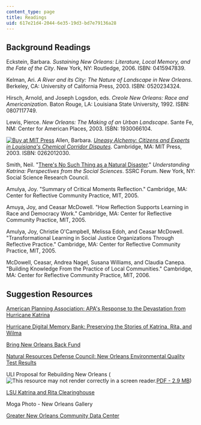 ```yaml
---
content_type: page
title: Readings
uid: 617e21d4-2044-6e35-19d3-bd7e79136a28
---
```


Background Readings
-------------------

Eckstein, Barbara. _Sustaining New Orleans: Literature, Local Memory, and the Fate of the City_. New York, NY: Routledge, 2006. ISBN: 0415947839.

Kelman, Ari. _A River and its City: The Nature of Landscape in New Orleans_. Berkeley, CA: University of California Press, 2003. ISBN: 0520234324.

Hirsch, Arnold, and Joseph Logsdon, eds. _Creole New Orleans: Race and Americanization_. Baton Rouge, LA: Louisiana State University, 1992. ISBN: 0807117749.

Lewis, Pierce. _New Orleans: The Making of an Urban Landscape_. Sante Fe, NM: Center for American Places, 2003. ISBN: 1930066104.

[![Buy at MIT Press](/images/mp_logo.gif)](https://mitpress.mit.edu/books/uneasy-alchemy) Allen, Barbara. [_Uneasy Alchemy: Citizens and Experts in Louisiana's Chemical Corridor Disputes_](https://mitpress.mit.edu/books/uneasy-alchemy). Cambridge, MA: MIT Press, 2003. ISBN: 0262012030.

Smith, Neil. "[There's No Such Thing as a Natural Disaster](http://forums.ssrc.org/understandingkatrina/theres-no-such-thing-as-a-natural-disaster/)." _Understanding Katrina: Perspectives from the Social Sciences_. SSRC Forum. New York, NY: Social Science Research Council.

Amulya, Joy. "Summary of Critical Moments Reflection." Cambridge, MA: Center for Reflective Community Practice, MIT, 2005.

Amuya, Joy, and Ceasar McDowell. "How Reflection Supports Learning in Race and Democracy Work." Cambridge, MA: Center for Reflective Community Practice, MIT, 2005.

Amulya, Joy, Christie O'Campbell, Melissa Edoh, and Ceasar McDowell. "Transformational Learning in Social Justice Organizations Through Reflective Practice." Cambridge, MA: Center for Reflective Community Practice, MIT, 2005.

McDowell, Ceasar, Andrea Nagel, Susana Williams, and Claudia Canepa. "Building Knowledge From the Practice of Local Communities." Cambridge, MA: Center for Reflective Community Practice, MIT, 2006.

Suggestion Resources
--------------------

[American Planning Association: APA's Response to the Devastation from Hurricane Katrina](https://www.planning.org/blog/blogpost/9148744/)

[Hurricane Digital Memory Bank: Preserving the Stories of Katrina, Rita, and Wilma](http://www.hurricanearchive.org/)

[Bring New Orleans Back Fund](http://www.bringneworleansback.org/)

[Natural Resources Defense Council: New Orleans Environmental Quality Test Results](http://www.nrdc.org/health/effects/katrinadata/contents.asp)

ULI Proposal for Rebuilding New Orleans (![This resource may not render correctly in a screen reader.](/images/inacessible.gif)[PDF - 2.9 MB](http://www.bostonfed.org/commdev/c&b/2008/spring/Reardon_New_Orleans_rebuilds.pdf))

[LSU Katrina and Rita Clearinghouse](http://gis-geoblog.blogspot.com/2006/08/hurricane-katrina-rita-clearinghouse.html)

Moga Photo - New Orleans Gallery

[Greater New Orleans Community Data Center](http://www.gnocdc.org/)